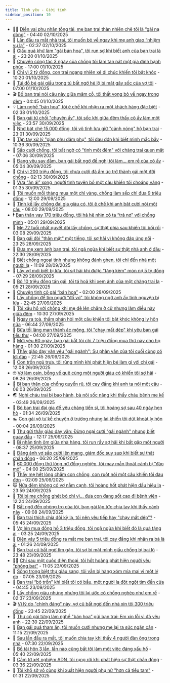 ```yaml
---
title: Tình yêu - Giới tính
sidebar_position: 10
---
```


<!-- dantri-tinh-yeu-gioi-tinh:START -->
- 👨‍🏫 [Diễn vai phu nhân tổng tài, mẹ bạn trai thản nhiên chê tôi là “gái nạ dòng”](https://dantri.com.vn/tinh-yeu-gioi-tinh/dien-vai-phu-nhan-tong-tai-me-ban-trai-than-nhien-che-toi-la-gai-na-dong-20251002100711734.htm) - 04:40 02/10/2025
- 🦣 [Lần đầu ra mắt nhà trai, tôi muốn bỏ về ngay khi mẹ anh giao “nhiệm vụ lạ”](https://dantri.com.vn/tinh-yeu-gioi-tinh/lan-dau-ra-mat-nha-trai-toi-muon-bo-ve-ngay-khi-me-anh-giao-nhiem-vu-la-20251001213012835.htm) - 02:37 02/10/2025
- 🔭 [Giấu quá khứ làm &quot;gái bán hoa&quot;, tôi run sợ khi biết anh của bạn trai là ai](https://dantri.com.vn/tinh-yeu-gioi-tinh/giau-qua-khu-lam-gai-ban-hoa-toi-run-so-khi-biet-anh-cua-ban-trai-la-ai-20251002004122326.htm) - 23:20 01/10/2025
- 🧐 [Chuyến công tác 3 ngày của chồng tôi làm tan nát một gia đình hạnh phúc](https://dantri.com.vn/tinh-yeu-gioi-tinh/chuyen-cong-tac-3-ngay-cua-chong-toi-lam-tan-nat-mot-gia-dinh-hanh-phuc-20251001235428437.htm) - 17:00 01/10/2025
- 🫶 [Chỉ vì 2 tỷ đồng, con trai ngang nhiên xé di chúc khiến tôi bật khóc](https://dantri.com.vn/tinh-yeu-gioi-tinh/chi-vi-2-ty-dong-con-trai-ngang-nhien-xe-di-chuc-khien-toi-bat-khoc-20251001163252310.htm) - 10:20 01/10/2025
- 💃 [Túi đồ bé gái giấu trong tủ bất ngờ hé lộ bí mật gây sốc của vợ tôi](https://dantri.com.vn/tinh-yeu-gioi-tinh/tui-do-be-gai-giau-trong-tu-bat-ngo-he-lo-bi-mat-gay-soc-cua-vo-toi-20251001101536628.htm) - 07:00 01/10/2025
- 🎬 [Bố bạn trai nói câu này giữa mâm cỗ, tôi thất vọng bỏ về ngay trong đêm](https://dantri.com.vn/tinh-yeu-gioi-tinh/bo-ban-trai-noi-cau-nay-giua-mam-co-toi-that-vong-bo-ve-ngay-trong-dem-20251001103735834.htm) - 04:45 01/10/2025
- 💡 [Làm nghề “bán hoa”, tôi ê chề khi nhận ra một khách hàng đặc biệt](https://dantri.com.vn/tinh-yeu-gioi-tinh/lam-nghe-ban-hoa-toi-e-che-khi-nhan-ra-mot-khach-hang-dac-biet-20250930180352785.htm) - 02:38 01/10/2025
- 🙉 [Bạn gái từ chối &quot;chuyện ấy&quot;, tôi sốc khi giữa đêm thấy cô ấy làm một việc](https://dantri.com.vn/tinh-yeu-gioi-tinh/ban-gai-tu-choi-chuyen-ay-toi-soc-khi-giua-dem-thay-co-ay-lam-mot-viec-20251001065151310.htm) - 23:57 30/09/2025
- 🚦 [Nhờ bát chè 15.000 đồng, tôi vô tình lưu giữ &quot;cảnh nóng&quot; hộ bạn trai](https://dantri.com.vn/tinh-yeu-gioi-tinh/nho-bat-che-15000-dong-toi-vo-tinh-luu-giu-canh-nong-ho-ban-trai-20251001060123011.htm) - 23:01 30/09/2025
- 🥸 [Tận tay xử lý &quot;gian phu dâm phụ&quot;, tôi đau đớn khi biết mình mắc bẫy](https://dantri.com.vn/tinh-yeu-gioi-tinh/tan-tay-xu-ly-gian-phu-dam-phu-toi-dau-don-khi-biet-minh-mac-bay-20250930173545328.htm) - 10:36 30/09/2025
- 🤡 [Sắp cưới chồng, tôi bất ngờ có &quot;tình một đêm&quot; với chàng trai quen mặt](https://dantri.com.vn/tinh-yeu-gioi-tinh/sap-cuoi-chong-toi-bat-ngo-co-tinh-mot-dem-voi-chang-trai-quen-mat-20250929120915684.htm) - 07:06 30/09/2025
- 🦩 [Đang yêu say đắm, bạn gái bất ngờ đề nghị tôi làm… em rể của cô ấy](https://dantri.com.vn/tinh-yeu-gioi-tinh/dang-yeu-say-dam-ban-gai-bat-ngo-de-nghi-toi-lam-em-re-cua-co-ay-20250930114227910.htm) - 05:04 30/09/2025
- 🤡 [Chỉ vì 200 triệu đồng, tôi chưa cưới đã ấm ức trở thành gái một đời chồng](https://dantri.com.vn/tinh-yeu-gioi-tinh/chi-vi-200-trieu-dong-toi-chua-cuoi-da-am-uc-tro-thanh-gai-mot-doi-chong-20250929160050622.htm) - 02:13 30/09/2025
- 🌊 [Vừa “ân ái” xong, người tình tuyên bố một câu khiến tôi choáng váng](https://dantri.com.vn/tinh-yeu-gioi-tinh/vua-an-ai-xong-nguoi-tinh-tuyen-bo-mot-cau-khien-toi-choang-vang-20250929153629622.htm) - 01:35 30/09/2025
- 🐘 [Tôi muốn mỗi tháng mua một chỉ vàng, chồng làm sếp chỉ đưa 9 triệu đồng](https://dantri.com.vn/tinh-yeu-gioi-tinh/toi-muon-moi-thang-mua-mot-chi-vang-chong-lam-sep-chi-dua-9-trieu-dong-20250929183527951.htm) - 12:00 29/09/2025
- 🚀 [Tính kế lấy chồng đại gia giàu có, tôi ê chề khi anh bật cười nói một câu](https://dantri.com.vn/tinh-yeu-gioi-tinh/tinh-ke-lay-chong-dai-gia-giau-co-toi-e-che-khi-anh-bat-cuoi-noi-mot-cau-20250929115013832.htm) - 08:00 29/09/2025
- 🕴 [Bạn thân vay 170 triệu đồng, tôi hả hê nhìn cô ta “trả nợ” với chồng mình](https://dantri.com.vn/tinh-yeu-gioi-tinh/ban-than-vay-170-trieu-dong-toi-ha-he-nhin-co-ta-tra-no-voi-chong-minh-20250929115835862.htm) - 05:01 29/09/2025
- 🚀 [Mẹ 72 tuổi nhất quyết đòi lấy chồng, sự thật phía sau khiến tôi bối rối](https://dantri.com.vn/tinh-yeu-gioi-tinh/me-72-tuoi-nhat-quyet-doi-lay-chong-su-that-phia-sau-khien-toi-boi-roi-20250929100807779.htm) - 03:08 29/09/2025
- 👺 [Bạn gái đòi &quot;thân mật&quot; một tiếng, tôi sợ hãi vì không đáp ứng nổi](https://dantri.com.vn/tinh-yeu-gioi-tinh/ban-gai-doi-than-mat-mot-tieng-toi-so-hai-vi-khong-dap-ung-noi-20250929011113026.htm) - 23:25 28/09/2025
- 💄 [Đưa mẹ xem ảnh bạn trai, tôi ngã ngửa khi biết sự thật nhà anh ở đâu](https://dantri.com.vn/tinh-yeu-gioi-tinh/dua-me-xem-anh-ban-trai-toi-nga-ngua-khi-biet-su-that-nha-anh-o-dau-20250929012420775.htm) - 22:30 28/09/2025
- 🌊 [Biết chồng ngoại tình nhưng không đánh ghen, tôi chỉ đến nhà một người lạ](https://dantri.com.vn/tinh-yeu-gioi-tinh/biet-chong-ngoai-tinh-nhung-khong-danh-ghen-toi-chi-den-nha-mot-nguoi-la-20250921190225259.htm) - 11:09 28/09/2025
- 🚦 [Lấy vợ mới biết bị lừa, tôi sợ hãi khi được &quot;tặng kèm&quot; món nợ 5 tỷ đồng](https://dantri.com.vn/tinh-yeu-gioi-tinh/lay-vo-moi-biet-bi-lua-toi-so-hai-khi-duoc-tang-kem-mon-no-5-ty-dong-20250928142826180.htm) - 07:29 28/09/2025
- 👹 [Bỏ 10 triệu đồng tán gái, tôi tá hoả khi xem ảnh của một chàng trai lạ](https://dantri.com.vn/tinh-yeu-gioi-tinh/bo-10-trieu-dong-tan-gai-toi-ta-hoa-khi-xem-anh-cua-mot-chang-trai-la-20250927141423598.htm) - 05:21 28/09/2025
- 🚀 [Chuyện tình cô gái “bán hoa”](https://dantri.com.vn/tinh-yeu-gioi-tinh/chuyen-tinh-co-gai-ban-hoa-20250927230352465.htm) - 02:00 28/09/2025
- 🌁 [Lấy chồng để tìm người “đổ vỏ”, tôi không ngờ anh ấy tình nguyện bị lừa](https://dantri.com.vn/tinh-yeu-gioi-tinh/lay-chong-de-tim-nguoi-do-vo-toi-khong-ngo-anh-ay-tinh-nguyen-bi-lua-20250927100429129.htm) - 22:45 27/09/2025
- 🧰 [Tôi xấu hổ với chồng khi mẹ đẻ lên chăm ở cữ nhưng làm điều này giữa đêm](https://dantri.com.vn/tinh-yeu-gioi-tinh/toi-xau-ho-voi-chong-khi-me-de-len-cham-o-cu-nhung-lam-dieu-nay-giua-dem-20250926111433857.htm) - 10:30 27/09/2025
- 🦅 [Ngày ra toà, thẩm phán hỏi một câu khiến tôi bật khóc không ly hôn nữa](https://dantri.com.vn/tinh-yeu-gioi-tinh/ngay-ra-toa-tham-phan-hoi-mot-cau-khien-toi-bat-khoc-khong-ly-hon-nua-20250927134328000.htm) - 06:44 27/09/2025
- 🌈 [Bữa tối lãng mạn thành ác mộng, tôi &quot;chạy mất dép&quot; khi yêu bạn gái tiểu thư](https://dantri.com.vn/tinh-yeu-gioi-tinh/bua-toi-lang-man-thanh-ac-mong-toi-chay-mat-dep-khi-yeu-ban-gai-tieu-thu-20250927005846526.htm) - 04:00 27/09/2025
- 🌋 [Mới yêu 60 ngày, bạn gái bắt tôi chi 7 triệu đồng mua thứ này cho họ hàng](https://dantri.com.vn/tinh-yeu-gioi-tinh/moi-yeu-60-ngay-ban-gai-bat-toi-chi-7-trieu-dong-mua-thu-nay-cho-ho-hang-20250926121557673.htm) - 01:30 27/09/2025
- 👺 [Thầy giáo dạy văn yêu &quot;gái ngành&quot;: Sự phân vân của tôi cuối cùng có lời đáp](https://dantri.com.vn/tinh-yeu-gioi-tinh/thay-giao-day-van-yeu-gai-nganh-su-phan-van-cua-toi-cuoi-cung-co-loi-dap-20250926154823084.htm) - 22:45 26/09/2025
- 🎃 [Con trốn ngủ trưa, tôi rùng mình khi phát hiện bé làm gì với chị gái](https://dantri.com.vn/tinh-yeu-gioi-tinh/con-tron-ngu-trua-toi-rung-minh-khi-phat-hien-be-lam-gi-voi-chi-gai-20250926153800382.htm) - 12:08 26/09/2025
- 🤓 [Vợ làm osin, bỗng về quê cùng một người giàu có khiến tôi sợ hãi](https://dantri.com.vn/tinh-yeu-gioi-tinh/vo-lam-osin-bong-ve-que-cung-mot-nguoi-giau-co-khien-toi-so-hai-20250926145652496.htm) - 08:26 26/09/2025
- 🤠 [Bị bạn thân của chồng quyến rũ, tôi cay đắng khi anh ta nói một câu](https://dantri.com.vn/tinh-yeu-gioi-tinh/bi-ban-than-cua-chong-quyen-ru-toi-cay-dang-khi-anh-ta-noi-mot-cau-20250926104705349.htm) - 06:03 26/09/2025
- 🌏 [Nghi cháu trai bị bạo hành, bà nội sốc nặng khi thấy cháu bênh mẹ kế](https://dantri.com.vn/tinh-yeu-gioi-tinh/nghi-chau-trai-bi-bao-hanh-ba-noi-soc-nang-khi-thay-chau-benh-me-ke-20250926104750479.htm) - 03:49 26/09/2025
- 🚀 [Bỏ bạn trai đại gia để yêu chàng tiến sĩ, tôi hoảng sợ sau 40 ngày hẹn hò](https://dantri.com.vn/tinh-yeu-gioi-tinh/bo-ban-trai-dai-gia-de-yeu-chang-tien-si-toi-hoang-so-sau-40-ngay-hen-ho-20250926072635640.htm) - 01:34 26/09/2025
- 🏊 [Con gái vô tư kể chuyện ở trường nhưng lại khiến tôi dứt khoát ly hôn](https://dantri.com.vn/tinh-yeu-gioi-tinh/con-gai-vo-tu-ke-chuyen-o-truong-nhung-lai-khien-toi-dut-khoat-ly-hon-20250925134835951.htm) - 00:04 26/09/2025
- 🦒 [Thư gửi thầy giáo dạy văn: Đừng ngại cưới &quot;gái ngành&quot; nhưng biết quay đầu](https://dantri.com.vn/tinh-yeu-gioi-tinh/thu-gui-thay-giao-day-van-dung-ngai-cuoi-gai-nganh-nhung-biet-quay-dau-20250925102040617.htm) - 12:17 25/09/2025
- 💂 [Bị nhân tình ôm giữa nhà hàng, tôi run rẩy sợ hãi khi bắt gặp một người](https://dantri.com.vn/tinh-yeu-gioi-tinh/bi-nhan-tinh-om-giua-nha-hang-toi-run-ray-so-hai-khi-bat-gap-mot-nguoi-20250925134130579.htm) - 08:37 25/09/2025
- 💫 [Đăng ảnh vợ sắp cưới lên mạng, giám đốc suy sụp khi biết sự thật chấn động](https://dantri.com.vn/tinh-yeu-gioi-tinh/dang-anh-vo-sap-cuoi-len-mang-giam-doc-suy-sup-khi-biet-su-that-chan-dong-20250925131718566.htm) - 06:20 25/09/2025
- 🧠 [60.000 đồng thử lòng nữ đồng nghiệp, tôi may mắn thoát cảnh bị “đào mỏ”](https://dantri.com.vn/tinh-yeu-gioi-tinh/60000-dong-thu-long-nu-dong-nghiep-toi-may-man-thoat-canh-bi-dao-mo-20250925092631049.htm) - 04:00 25/09/2025
- 🎡 [Thấy mẹ hết lòng chăm con chồng, con ruột nói một câu khiến tôi đau đớn](https://dantri.com.vn/tinh-yeu-gioi-tinh/thay-me-het-long-cham-con-chong-con-ruot-noi-mot-cau-khien-toi-dau-don-20250922185128268.htm) - 02:09 25/09/2025
- 😺 [Nửa đêm không có vợ nằm cạnh, tôi hoảng hốt phát hiện dấu hiệu lạ](https://dantri.com.vn/tinh-yeu-gioi-tinh/nua-dem-khong-co-vo-nam-canh-toi-hoang-hot-phat-hien-dau-hieu-la-20250923023010865.htm) - 23:59 24/09/2025
- 🥰 [Tôi bị mẹ chồng ghét bỏ chỉ vì... đưa con đang sốt cao đi bệnh viện](https://dantri.com.vn/tinh-yeu-gioi-tinh/toi-bi-me-chong-ghet-bo-chi-vi-dua-con-dang-sot-cao-di-benh-vien-20250924155358377.htm) - 12:24 24/09/2025
- 🐲 [Bất ngờ đến phòng trọ của tôi, bạn gái lập tức chia tay khi thấy cảnh này](https://dantri.com.vn/tinh-yeu-gioi-tinh/bat-ngo-den-phong-tro-cua-toi-ban-gai-lap-tuc-chia-tay-khi-thay-canh-nay-20250923161013749.htm) - 09:08 24/09/2025
- 🌝 [Bạn trai thích chia đôi kỳ lạ, tôi nên yêu tiếp hay &quot;chạy mất dép&quot;?](https://dantri.com.vn/tinh-yeu-gioi-tinh/ban-trai-thich-chia-doi-ky-la-toi-nen-yeu-tiep-hay-chay-mat-dep-20250920175419357.htm) - 05:45 24/09/2025
- 🐲 [Vợ lén mua đồng hồ 3 triệu đồng, tôi ngã ngửa khi biết đó là quà tặng ai](https://dantri.com.vn/tinh-yeu-gioi-tinh/vo-len-mua-dong-ho-3-trieu-dong-toi-nga-ngua-khi-biet-do-la-qua-tang-ai-20250902124440785.htm) - 03:25 24/09/2025
- 📝 [Diện váy 5 triệu đồng ra mắt mẹ bạn trai, tôi cay đắng khi nhận ra bà là ai](https://dantri.com.vn/tinh-yeu-gioi-tinh/dien-vay-5-trieu-dong-ra-mat-me-ban-trai-toi-cay-dang-khi-nhan-ra-ba-la-ai-20250924070410328.htm) - 01:26 24/09/2025
- 🦏 [Bạn trai cũ bất ngờ tìm gặp, tôi sợ bí mật mình giấu chồng bị bại lộ](https://dantri.com.vn/tinh-yeu-gioi-tinh/ban-trai-cu-bat-ngo-tim-gap-toi-so-bi-mat-minh-giau-chong-bi-bai-lo-20250923152411236.htm) - 23:48 23/09/2025
- 🧑‍🏫 [Chỉ sau một cuộc điện thoại, tôi hốt hoảng phát hiện người yêu “phông bạt”](https://dantri.com.vn/tinh-yeu-gioi-tinh/chi-sau-mot-cuoc-dien-thoai-toi-hot-hoang-phat-hien-nguoi-yeu-phong-bat-20250923115748346.htm) - 11:05 23/09/2025
- 🦍 [Sống trong biệt thự giàu sang, tôi vẫn bị hàng xóm mỉa mai vì một lý do](https://dantri.com.vn/tinh-yeu-gioi-tinh/song-trong-biet-thu-giau-sang-toi-van-bi-hang-xom-mia-mai-vi-mot-ly-do-20250921113908221.htm) - 07:05 23/09/2025
- 🌋 [Bạn trai “bỏ trốn” khi biết tôi có bầu, một người lạ đột ngột tìm đến cửa](https://dantri.com.vn/tinh-yeu-gioi-tinh/ban-trai-bo-tron-khi-biet-toi-co-bau-mot-nguoi-la-dot-ngot-tim-den-cua-20250923105310649.htm) - 04:45 23/09/2025
- 💯 [Lấy chồng giàu nhưng nhưng tôi lại ước có chồng nghèo như em rể](https://dantri.com.vn/tinh-yeu-gioi-tinh/lay-chong-giau-nhung-nhung-toi-lai-uoc-co-chong-ngheo-nhu-em-re-20250922172639863.htm) - 02:37 23/09/2025
- 🎬 [Vì lý do &quot;chính đáng&quot; này, vợ cũ bất ngờ đến nhà xin tôi 300 triệu đồng](https://dantri.com.vn/tinh-yeu-gioi-tinh/vi-ly-do-chinh-dang-nay-vo-cu-bat-ngo-den-nha-xin-toi-300-trieu-dong-20250922235025267.htm) - 23:45 22/09/2025
- 📝 [Thư cô gái từng làm nghề &quot;bán hoa” gửi bạn trai: Em xin lỗi vì đã yêu anh](https://dantri.com.vn/tinh-yeu-gioi-tinh/thu-co-gai-tung-lam-nghe-ban-hoa-gui-ban-trai-em-xin-loi-vi-da-yeu-anh-20250922100249868.htm) - 22:30 22/09/2025
- 🧐 [Bạn gái quá tham ăn, tôi muốn cưới nhưng mẹ lại ra sức ngăn cản](https://dantri.com.vn/tinh-yeu-gioi-tinh/ban-gai-qua-tham-an-toi-muon-cuoi-nhung-me-lai-ra-suc-ngan-can-20250922165341816.htm) - 11:15 22/09/2025
- 🤠 [Sau lần đầu ra mắt, tôi muốn chia tay khi thấy 4 người đàn ông trong nhà](https://dantri.com.vn/tinh-yeu-gioi-tinh/sau-lan-dau-ra-mat-toi-muon-chia-tay-khi-thay-4-nguoi-dan-ong-trong-nha-20250921163437958.htm) - 07:30 22/09/2025
- 💼 [Bố tái hôn 3 lần, lần nào cũng bắt tôi làm một việc đáng xấu hổ](https://dantri.com.vn/tinh-yeu-gioi-tinh/bo-tai-hon-3-lan-lan-nao-cung-bat-toi-lam-mot-viec-dang-xau-ho-20250922103017325.htm) - 05:40 22/09/2025
- 💪 [Cầm tờ xét nghiệm ADN, tôi rụng rời khi phát hiện sự thật chấn động](https://dantri.com.vn/tinh-yeu-gioi-tinh/cam-to-xet-nghiem-adn-toi-rung-roi-khi-phat-hien-su-that-chan-dong-20250921173907144.htm) - 03:36 22/09/2025
- 💂 [Tôi khổ sở vô cùng khi xuất hiện người phụ nữ &quot;hơn cả tiểu tam&quot;](https://dantri.com.vn/tinh-yeu-gioi-tinh/toi-kho-so-vo-cung-khi-xuat-hien-nguoi-phu-nu-hon-ca-tieu-tam-20250921163936901.htm) - 01:31 22/09/2025<!-- dantri-tinh-yeu-gioi-tinh:END -->
